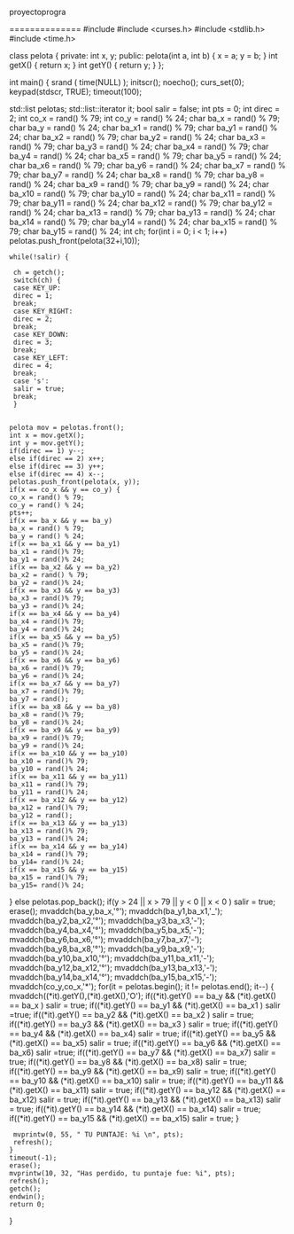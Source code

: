 proyectoprogra

==============
#include <list>
#include <curses.h>
#include <stdlib.h>
#include <time.h>


class pelota {
 private:
  int x, y;
 public:
  pelota(int a, int b) {
   x = a;
   y = b;
  }
  int getX() { return x; }
  int getY() { return y; }
};

int main() {
 srand ( time(NULL) );
 initscr();
 noecho();
 curs_set(0);
 keypad(stdscr, TRUE);
 timeout(100);

 std::list<pelota> pelotas;
 std::list<pelota>::iterator it;
 bool salir = false;
 int pts = 0;
 int direc = 2;
 int co_x = rand() % 79;
 int co_y = rand() % 24;
 char ba_x  = rand() % 79;
 char ba_y  = rand() % 24;
 char ba_x1 = rand() % 79;
 char ba_y1 = rand() % 24;
 char ba_x2 = rand() % 79;
 char ba_y2 = rand() % 24;
 char ba_x3 = rand() % 79;
 char ba_y3 = rand() % 24;
 char ba_x4 = rand() % 79;
 char ba_y4 = rand() % 24;
 char ba_x5 = rand() % 79;
 char ba_y5 = rand() % 24;
 char ba_x6 = rand() % 79;
 char ba_y6 = rand() % 24;
 char ba_x7 = rand() % 79;
 char ba_y7 = rand() % 24;
 char ba_x8 = rand() % 79;
 char ba_y8 = rand() % 24;
 char ba_x9 = rand() % 79;
 char ba_y9 = rand() % 24;
 char ba_x10 = rand() % 79;
 char ba_y10 = rand() % 24;
 char ba_x11 = rand() % 79;
 char ba_y11 = rand() % 24;
 char ba_x12 = rand() % 79;
 char ba_y12 = rand() % 24;
 char ba_x13 = rand() % 79;
 char ba_y13 = rand() % 24;
 char ba_x14 = rand() % 79;
 char ba_y14 = rand() % 24;
 char ba_x15 = rand() % 79;
 char ba_y15 = rand() % 24;
 int ch;
    for(int i = 0; i < 1; i++)
    pelotas.push_front(pelota(32+i,10));

    while(!salir) {

     ch = getch();
     switch(ch) {
     case KEY_UP:
     direc = 1;
     break;
     case KEY_RIGHT:
     direc = 2;
     break;
     case KEY_DOWN:
     direc = 3;
     break;
     case KEY_LEFT:
     direc = 4;
     break;
     case 's':
     salir = true;
     break;
     }


    pelota mov = pelotas.front();
    int x = mov.getX();
    int y = mov.getY();
    if(direc == 1) y--;
    else if(direc == 2) x++;
    else if(direc == 3) y++;
    else if(direc == 4) x--;
    pelotas.push_front(pelota(x, y));
    if(x == co_x && y == co_y) {
    co_x = rand() % 79;
    co_y = rand() % 24;
    pts++;
    if(x == ba_x && y == ba_y)
    ba_x = rand() % 79;
    ba_y = rand() % 24;
    if(x == ba_x1 && y == ba_y1)
    ba_x1 = rand()% 79;
    ba_y1 = rand()% 24;
    if(x == ba_x2 && y == ba_y2)
    ba_x2 = rand() % 79;
    ba_y2 = rand()% 24;
    if(x == ba_x3 && y == ba_y3)
    ba_x3 = rand()% 79;
    ba_y3 = rand()% 24;
    if(x == ba_x4 && y == ba_y4)
    ba_x4 = rand()% 79;
    ba_y4 = rand()% 24;
    if(x == ba_x5 && y == ba_y5)
    ba_x5 = rand()% 79;
    ba_y5 = rand()% 24;
    if(x == ba_x6 && y == ba_y6)
    ba_x6 = rand()% 79;
    ba_y6 = rand()% 24;
    if(x == ba_x7 && y == ba_y7)
    ba_x7 = rand()% 79;
    ba_y7 = rand();
    if(x == ba_x8 && y == ba_y8)
    ba_x8 = rand()% 79;
    ba_y8 = rand()% 24;
    if(x == ba_x9 && y == ba_y9)
    ba_x9 = rand()% 79;
    ba_y9 = rand()% 24;
    if(x == ba_x10 && y == ba_y10)
    ba_x10 = rand()% 79;
    ba_y10 = rand()% 24;
    if(x == ba_x11 && y == ba_y11)
    ba_x11 = rand()% 79;
    ba_y11 = rand()% 24;
    if(x == ba_x12 && y == ba_y12)
    ba_x12 = rand()% 79;
    ba_y12 = rand();
    if(x == ba_x13 && y == ba_y13)
    ba_x13 = rand()% 79;
    ba_y13 = rand()% 24;
    if(x == ba_x14 && y == ba_y14)
    ba_x14 = rand()% 79;
    ba_y14= rand()% 24;
    if(x == ba_x15 && y == ba_y15)
    ba_x15 = rand()% 79;
    ba_y15= rand()% 24;
} else
      pelotas.pop_back();
    if(y > 24 || x > 79 || y < 0 || x < 0 )
      salir = true;
      erase();
     mvaddch(ba_y,ba_x,'°');
     mvaddch(ba_y1,ba_x1,'_');
     mvaddch(ba_y2,ba_x2,'°');
     mvaddch(ba_y3,ba_x3,'-');
     mvaddch(ba_y4,ba_x4,'°');
     mvaddch(ba_y5,ba_x5,'-');
     mvaddch(ba_y6,ba_x6,'°');
     mvaddch(ba_y7,ba_x7,'-');
     mvaddch(ba_y8,ba_x8,'°');
     mvaddch(ba_y9,ba_x9,'-');
     mvaddch(ba_y10,ba_x10,'°');
     mvaddch(ba_y11,ba_x11,'-');
     mvaddch(ba_y12,ba_x12,'°');
     mvaddch(ba_y13,ba_x13,'-');
     mvaddch(ba_y14,ba_x14,'°');
     mvaddch(ba_y15,ba_x15,'-');
     mvaddch(co_y,co_x,'*');
        for(it = pelotas.begin(); it != pelotas.end(); it--) {
        mvaddch((*it).getY(),(*it).getX(),'O');
        if((*it).getY() == ba_y && (*it).getX() == ba_x )
        salir = true;
        if((*it).getY() == ba_y1 && (*it).getX() == ba_x1 )
        salir =true;
        if((*it).getY() == ba_y2 && (*it).getX() == ba_x2 )
        salir = true;
        if((*it).getY() == ba_y3 && (*it).getX() == ba_x3 )
        salir = true;
        if((*it).getY() == ba_y4 && (*it).getX() == ba_x4)
        salir = true;
        if((*it).getY() == ba_y5 && (*it).getX() == ba_x5)
        salir = true;
        if((*it).getY() == ba_y6 && (*it).getX() == ba_x6)
        salir =true;
        if((*it).getY() == ba_y7 && (*it).getX() == ba_x7)
        salir = true;
        if((*it).getY() == ba_y8 && (*it).getX() == ba_x8)
        salir = true;
        if((*it).getY() == ba_y9 && (*it).getX() == ba_x9)
        salir = true;
        if((*it).getY() == ba_y10 && (*it).getX() == ba_x10)
        salir = true;
        if((*it).getY() == ba_y11 && (*it).getX() == ba_x11)
        salir = true;
        if((*it).getY() == ba_y12 && (*it).getX() == ba_x12)
        salir = true;
        if((*it).getY() == ba_y13 && (*it).getX() == ba_x13)
        salir = true;
        if((*it).getY() == ba_y14 && (*it).getX() == ba_x14)
        salir = true;
        if((*it).getY() == ba_y15 && (*it).getX() == ba_x15)
        salir = true;
           }


     mvprintw(0, 55, " TU PUNTAJE: %i \n", pts);
     refresh();
    }
    timeout(-1);
    erase();
    mvprintw(10, 32, "Has perdido, tu puntaje fue: %i", pts);
    refresh();
    getch();
    endwin();
    return 0;
}

